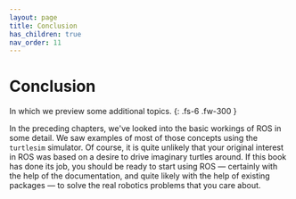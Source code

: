 ```yaml
---
layout: page
title: Conclusion
has_children: true
nav_order: 11
---
```


# Conclusion

In which we preview some additional topics.
{: .fs-6 .fw-300 }

In the preceding chapters, we've looked into the basic workings of ROS in some detail. We
saw examples of most of those concepts using the `turtlesim`  simulator. Of course, it is
quite unlikely that your original interest in ROS was based on a desire to drive imaginary
turtles around. If this book has done its job, you should be ready to start using ROS — 
certainly with the help of the documentation, and quite likely with the help of existing
packages — to solve the real robotics problems that you care about. 
